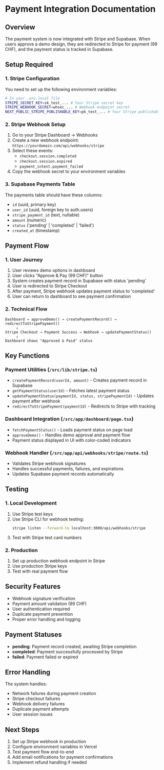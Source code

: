 # Payment Integration Documentation

## Overview

The payment system is now integrated with Stripe and Supabase. When users approve a demo design, they are redirected to Stripe for payment (99 CHF), and the payment status is tracked in Supabase.

## Setup Required

### 1. Stripe Configuration

You need to set up the following environment variables:

```bash
# In your .env.local file
STRIPE_SECRET_KEY=sk_test_... # Your Stripe secret key
STRIPE_WEBHOOK_SECRET=whsec_... # Webhook endpoint secret
NEXT_PUBLIC_STRIPE_PUBLISHABLE_KEY=pk_test_... # Your Stripe publishable key
```

### 2. Stripe Webhook Setup

1. Go to your Stripe Dashboard → Webhooks
2. Create a new webhook endpoint: `https://yourdomain.com/api/webhooks/stripe`
3. Select these events:
   - `checkout.session.completed`
   - `checkout.session.expired`
   - `payment_intent.payment_failed`
4. Copy the webhook secret to your environment variables

### 3. Supabase Payments Table

The payments table should have these columns:

- `id` (uuid, primary key)
- `user_id` (uuid, foreign key to auth.users)
- `stripe_payment_id` (text, nullable)
- `amount` (numeric)
- `status` ('pending' | 'completed' | 'failed')
- `created_at` (timestamp)

## Payment Flow

### 1. User Journey

1. User reviews demo options in dashboard
2. User clicks "Approve & Pay (99 CHF)" button
3. System creates payment record in Supabase with status 'pending'
4. User is redirected to Stripe Checkout
5. After payment, Stripe webhook updates payment status to 'completed'
6. User can return to dashboard to see payment confirmation

### 2. Technical Flow

```
Dashboard → approveDemo() → createPaymentRecord() → redirectToStripePayment()
     ↓
Stripe Checkout → Payment Success → Webhook → updatePaymentStatus()
     ↓
Dashboard shows "Approved & Paid" status
```

## Key Functions

### Payment Utilities (`/src/lib/stripe.ts`)

- `createPaymentRecord(userId, amount)` - Creates payment record in Supabase
- `getPaymentStatus(userId)` - Fetches latest payment status
- `updatePaymentStatus(paymentId, status, stripePaymentId)` - Updates payment after webhook
- `redirectToStripePayment(paymentId)` - Redirects to Stripe with tracking

### Dashboard Integration (`/src/app/dashboard/page.tsx`)

- `fetchPaymentStatus()` - Loads payment status on page load
- `approveDemo()` - Handles demo approval and payment flow
- Payment status displayed in UI with color-coded indicators

### Webhook Handler (`/src/app/api/webhooks/stripe/route.ts`)

- Validates Stripe webhook signatures
- Handles successful payments, failures, and expirations
- Updates Supabase payment records automatically

## Testing

### 1. Local Development

1. Use Stripe test keys
2. Use Stripe CLI for webhook testing:
   ```bash
   stripe listen --forward-to localhost:3000/api/webhooks/stripe
   ```
3. Test with Stripe test card numbers

### 2. Production

1. Set up production webhook endpoint in Stripe
2. Use production Stripe keys
3. Test with real payment flow

## Security Features

- Webhook signature verification
- Payment amount validation (99 CHF)
- User authentication required
- Duplicate payment prevention
- Proper error handling and logging

## Payment Statuses

- **pending**: Payment record created, awaiting Stripe completion
- **completed**: Payment successfully processed by Stripe
- **failed**: Payment failed or expired

## Error Handling

The system handles:

- Network failures during payment creation
- Stripe checkout failures
- Webhook delivery failures
- Duplicate payment attempts
- User session issues

## Next Steps

1. Set up Stripe webhook in production
2. Configure environment variables in Vercel
3. Test payment flow end-to-end
4. Add email notifications for payment confirmations
5. Implement refund handling if needed
